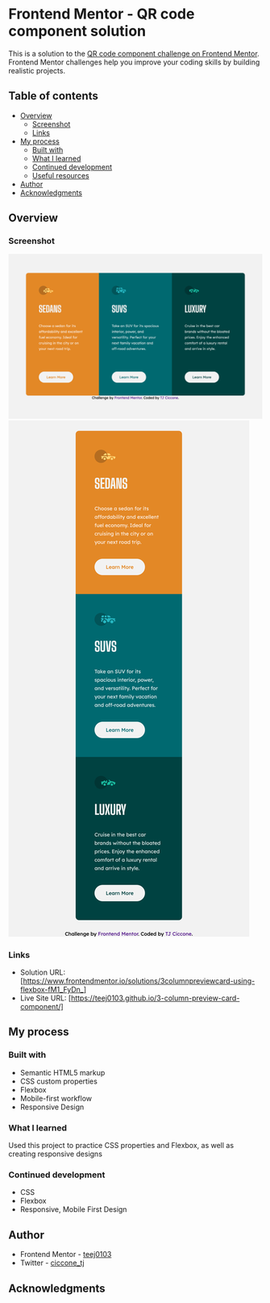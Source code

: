 # Frontend Mentor - QR code component solution

This is a solution to the [QR code component challenge on Frontend Mentor](https://www.frontendmentor.io/challenges/qr-code-component-iux_sIO_H). Frontend Mentor challenges help you improve your coding skills by building realistic projects. 

## Table of contents

- [Overview](#overview)
  - [Screenshot](#screenshot)
  - [Links](#links)
- [My process](#my-process)
  - [Built with](#built-with)
  - [What I learned](#what-i-learned)
  - [Continued development](#continued-development)
  - [Useful resources](#useful-resources)
- [Author](#author)
- [Acknowledgments](#acknowledgments)

## Overview

### Screenshot

![](./images/desktop-screenshot.png)
![](./images/mobile-screenshot.png)

### Links

- Solution URL: [https://www.frontendmentor.io/solutions/3columnpreviewcard-using-flexbox-fM1_FyDn_]
- Live Site URL: [https://teej0103.github.io/3-column-preview-card-component/]

## My process

### Built with

- Semantic HTML5 markup
- CSS custom properties
- Flexbox
- Mobile-first workflow
- Responsive Design

### What I learned

Used this project to practice CSS properties and Flexbox, as well as creating responsive designs

### Continued development

- CSS
- Flexbox
- Responsive, Mobile First Design

## Author

- Frontend Mentor - [teej0103](https://www.frontendmentor.io/profile/teej0103)
- Twitter - [ciccone_tj](https://www.twitter.com/ciccone_tj)


## Acknowledgments
